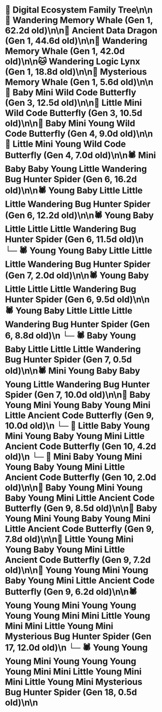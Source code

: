 # 🌳 Digital Ecosystem Family Tree\n\n🐋 Wandering Memory Whale (Gen 1, 62.2d old)\n\n🐉 Ancient Data Dragon (Gen 1, 44.6d old)\n\n🐋 Wandering Memory Whale (Gen 1, 42.0d old)\n\n🐱 Wandering Logic Lynx (Gen 1, 18.8d old)\n\n🐋 Mysterious Memory Whale (Gen 1, 5.6d old)\n\n🦋 Baby Mini Wild Code Butterfly (Gen 3, 12.5d old)\n\n🦋 Little Mini Wild Code Butterfly (Gen 3, 10.5d old)\n\n🦋 Baby Mini Young Wild Code Butterfly (Gen 4, 9.0d old)\n\n🦋 Little Mini Young Wild Code Butterfly (Gen 4, 7.0d old)\n\n🕷️ Mini Baby Baby Young Little Wandering Bug Hunter Spider (Gen 6, 16.2d old)\n\n🕷️ Young Baby Little Little Little Wandering Bug Hunter Spider (Gen 6, 12.2d old)\n\n🕷️ Young Baby Little Little Little Wandering Bug Hunter Spider (Gen 6, 11.5d old)\n  └─ 🕷️ Young Young Baby Little Little Little Wandering Bug Hunter Spider (Gen 7, 2.0d old)\n\n🕷️ Young Baby Little Little Little Wandering Bug Hunter Spider (Gen 6, 9.5d old)\n\n🕷️ Young Baby Little Little Little Wandering Bug Hunter Spider (Gen 6, 8.8d old)\n  └─ 🕷️ Baby Young Baby Little Little Little Wandering Bug Hunter Spider (Gen 7, 0.5d old)\n\n🕷️ Mini Young Baby Baby Young Little Wandering Bug Hunter Spider (Gen 7, 10.0d old)\n\n🦋 Baby Young Mini Young Baby Young Mini Little Ancient Code Butterfly (Gen 9, 10.0d old)\n  └─ 🦋 Little Baby Young Mini Young Baby Young Mini Little Ancient Code Butterfly (Gen 10, 4.2d old)\n  └─ 🦋 Mini Baby Young Mini Young Baby Young Mini Little Ancient Code Butterfly (Gen 10, 2.0d old)\n\n🦋 Baby Young Mini Young Baby Young Mini Little Ancient Code Butterfly (Gen 9, 8.5d old)\n\n🦋 Baby Young Mini Young Baby Young Mini Little Ancient Code Butterfly (Gen 9, 7.8d old)\n\n🦋 Little Young Mini Young Baby Young Mini Little Ancient Code Butterfly (Gen 9, 7.2d old)\n\n🦋 Young Young Mini Young Baby Young Mini Little Ancient Code Butterfly (Gen 9, 6.2d old)\n\n🕷️ Young Young Mini Young Young Young Young Mini Mini Little Young Mini Mini Little Young Mini Mysterious Bug Hunter Spider (Gen 17, 12.0d old)\n  └─ 🕷️ Young Young Young Mini Young Young Young Young Mini Mini Little Young Mini Mini Little Young Mini Mysterious Bug Hunter Spider (Gen 18, 0.5d old)\n\n
